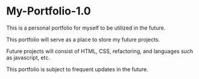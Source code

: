 # My-Portfolio-1.0

This is a personal portfolio for myself to be utilized in the future.

This portfolio will serve as a place to store my future projects.

Future projects will consist of HTML, CSS, refactoring, and languages such as javascript, etc.
 
This portfolio is subject to frequent updates in the future.

